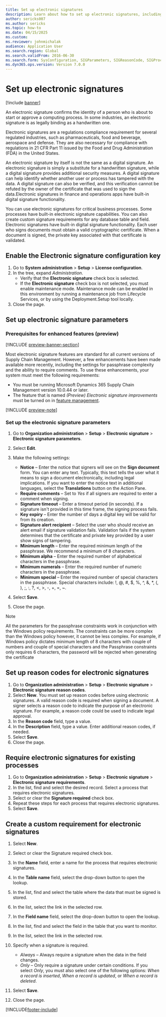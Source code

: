 ```yaml
--- 
title: Set up electronic signatures
description: Learn about how to set up electronic signatures, including an outline on how to enable the electronic signature configuration key.
author: sericks007
ms.author: sericks
ms.topic: how-to
ms.date: 04/15/2025
ms.custom:
ms.reviewer: johnmichalak 
audience: Application User 
ms.search.region: Global
ms.search.validFrom: 2016-06-30
ms.search.form: SysConfiguration, SIGParameters, SIGReasonCode, SIGProcSetup
ms.dyn365.ops.version: Version 7.0.0 
---
```


# Set up electronic signatures

[!include [banner](../../includes/banner.md)]

An electronic signature confirms the identity of a person who is about to start or approve a computing process. In some industries, an electronic signature is as legally binding as a handwritten one.

Electronic signatures are a regulations compliance requirement for several regulated industries, such as pharmaceuticals, food and beverage, aerospace and defense. They are also necessary for compliance with regulations in 21 CFR Part 11 issued by the Food and Drug Administration (FDA) in the United States.

An electronic signature by itself is not the same as a digital signature. An electronic signature is simply a substitute for a handwritten signature, while a digital signature provides additional security measures. A digital signature can help identify whether another user or process has tampered with the data. A digital signature can also be verified, and this verification cannot be refuted by the owner of the certificate that was used to sign the data.Electronic signatures in finance and operations apps have built-in digital signature functionality.

You can use electronic signatures for critical business processes. Some processes have built-in electronic signature capabilities. You can also create custom signature requirements for any database table and field. Electronic signatures have built-in digital signature functionality. Each user who signs documents must obtain a valid cryptographic certificate. When a document is signed, the private key associated with that certificate is validated.

## Enable the Electronic signature configuration key

1. Go to **System administration** \> **Setup** \> **License configuration**.
1. In the tree, expand *Administration*.
    - Verify that the **Electronic signature** check box is selected.  
    - If the **Electronic signature** check box is not selected, you must enable maintenance mode. Maintenance mode can be enabled in this environment by running a maintenance job from Lifecycle Services, or by using the Deployment.Setup tool locally.  
1. Close the page.

## Set up electronic signature parameters

### Prerequisites for enhanced features (preview)

[!INCLUDE [preview-banner-section](../includes/preview-banner-section.md)]

Most electronic signature features are standard for all current versions of Supply Chain Management. However, a few enhancements have been made available more recently, including the settings for passphrase complexity and the ability to require comments. To use these enhancements, your system must meet the following requirements:

- You must be running Microsoft Dynamics 365 Supply Chain Management version 10.0.44 or later.
- The feature that is named *(Preview) Electronic signature improvements* must be turned on in [feature management](../../fin-ops-core/fin-ops/get-started/feature-management/feature-management-overview.md).

[!INCLUDE [preview-note](~/../shared-content/shared/preview-includes/preview-note-d365.md)]

### Set up the electronic signature parameters

1. Go to **Organization administration** \> **Setup** \> **Electronic signature** \> **Electronic signature parameters**.
1. Select **Edit**.
1. Make the following settings:
    - **Notice** – Enter the notice that signers will see on the **Sign document** form. You can enter any text. Typically, this text tells the user what it means to sign a document electronically, including legal implications. If you want to enter the notice text in additional languages, select the **Translations** button on the Action Pane.
    - **Require comments** – Set to *Yes* if all signers are required to enter a comment when signing.  
    - **Signature timeout** – Enter a timeout period (in seconds). If a signature isn't provided in this time frame, the signing process fails.  
    - **Key expiry** – Enter the number of days a digital key will be valid for from its creation.  
    - **Signature alert recipient** – Select the user who should receive an alert email if signature validation fails. Validation fails if the system determines that the certificate and private key provided by a user show signs of tampering.  
    - **Minimum length** – Enter the required minimum length of the passphrase. We recommend a minimum of 8 characters.  
    - **Minimum alpha** – Enter the required number of alphabetical characters in the passphrase.  
    - **Minimum numerals** – Enter the required number of numeric characters in the passphrase.  
    - **Minimum special** – Enter the required number of special characters in the passphrase. Special characters include: !, @, #, $, %, ^, &, *, (, ), ;, :, ?, <, >, -, +, =, ~.

1. Select **Save**.
1. Close the page.

> [!NOTE]
> All the parameters for the passphrase constraints work in conjunction with the Windows policy requirements. The constraints can be more complex than the Windows policy however, it cannot be less complex. For example, if Windows policy dictates minimum length of 8 characters with couple of numbers and couple of special characters and the Passphrase constraints only requires 6 characters, the password will be rejected when generating the certificate

## Set up reason codes for electronic signatures

1. Go to **Organization administration** \> **Setup** \> **Electronic signature** \> **Electronic signature reason codes**.
1. Select **New**. You must set up reason codes before using electronic signatures. A valid reason code is required when signing a document. A signer selects a reason code to indicate the purpose of an electronic signature. For example, a reason code could be used to indicate legal approval.  
1. In the **Reason code** field, type a value.
1. In the **Description** field, type a value. Enter additional reason codes, if needed.  
1. Select **Save**.
1. Close the page.

## Require electronic signatures for existing processes

1. Go to **Organization administration** \> **Setup** \> **Electronic signature** \> **Electronic signature requirements**.
1. In the list, find and select the desired record. Select a process that requires electronic signatures.  
1. Select or clear the **Signature required** check box.
1. Repeat these steps for each process that requires electronic signatures.  
1. Select **Save**.

## Create a custom requirement for electronic signatures

1. Select **New**.
1. Select or clear the Signature required check box.
1. In the **Name** field, enter a name for the process that requires electronic signatures.
1. In the **Table name** field, select the drop-down button to open the lookup.
1. In the list, find and select the table where the data that must be signed is stored.
1. In the list, select the link in the selected row.
1. In the **Field name** field, select the drop-down button to open the lookup.
1. In the list, find and select the field in the table that you want to monitor.
1. In the list, select the link in the selected row.
1. Specify when a signature is required.
    - *Always* – Always require a signature when the data in the field changes.
    - *Only* – Only require a signature under certain conditions. If you select *Only*, you must also select one of the following options: *When a record is inserted*, *When a record is updated*, or *When a record is deleted*.  

1. Select **Save**.
1. Close the page.

[!INCLUDE[footer-include](../../../../includes/footer-banner.md)]
